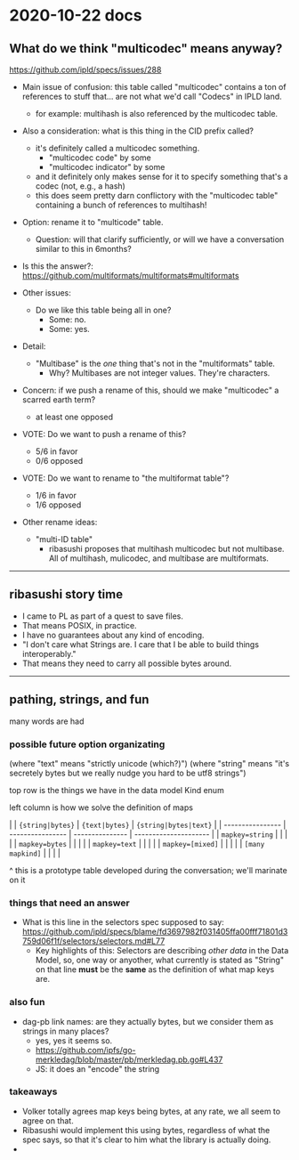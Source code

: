 2020-10-22 docs
===============

What do we think "multicodec" means anyway?
-------------------------------------------

https://github.com/ipld/specs/issues/288

- Main issue of confusion: this table called "multicodec" contains a ton of references to stuff that... are not what we'd call "Codecs" in IPLD land.
	- for example: multihash is also referenced by the multicodec table.
- Also a consideration: what is this thing in the CID prefix called?
	- it's definitely called a multicodec something.
		- "multicodec code" by some
		- "multicodec indicator" by some
	- and it definitely only makes sense for it to specify something that's a codec (not, e.g., a hash)
	- this does seem pretty darn conflictory with the "multicodec table" containing a bunch of references to multihash!

- Option: rename it to "multicode" table.
	- Question: will that clarify sufficiently, or will we have a conversation similar to this in 6months?

- Is this the answer?: https://github.com/multiformats/multiformats#multiformats

- Other issues:
	- Do we like this table being all in one?
		- Some: no.
		- Some: yes.

- Detail:
	- "Multibase" is the _one_ thing that's not in the "multiformats" table.
		- Why?  Multibases are not integer values.  They're characters.

- Concern: if we push a rename of this, should we make "multicodec" a scarred earth term?
	- at least one opposed

- VOTE: Do we want to push a rename of this?
	- 5/6 in favor
	- 0/6 opposed

- VOTE: Do we want to rename to "the multiformat table"?
	- 1/6 in favor
	- 1/6 opposed

- Other rename ideas:
	- "multi-ID table"
		- ribasushi proposes that multihash multicodec but not multibase.  All of multihash, mulicodec, and multibase are multiformats.

---

ribasushi story time
--------------------

- I came to PL as part of a quest to save files.
- That means POSIX, in practice.
- I have no guarantees about any kind of encoding.
- "I don't care what Strings are.  I care that I be able to build things interoperably."
- That means they need to carry all possible bytes around.

---

pathing, strings, and fun
-------------------------

many words are had

### possible future option organizating

(where "text" means "strictly unicode (which?)")
(where "string" means "it's secretely bytes but we really nudge you hard to be utf8 strings")

top row is the things we have in the data model Kind enum

left column is how we solve the definition of maps

|                  | `{string|bytes}` |  `{text|bytes}` | `{string|bytes|text}` |
| ---------------- | ---------------- | --------------- | --------------------- |
| `mapkey=string`  |                  |                 |                       |
| `mapkey=bytes`   |                  |                 |                       |
| `mapkey=text`    |                  |                 |                       |
| `mapkey=[mixed]` |                  |                 |                       |
| `[many mapkind]` |                  |                 |                       |

^ this is a prototype table developed during the conversation; we'll marinate on it

### things that need an answer

- What is this line in the selectors spec supposed to say: https://github.com/ipld/specs/blame/fd3697982f031405ffa00fff71801d3759d06f1f/selectors/selectors.md#L77
	- Key highlights of this: Selectors are describing *other data* in the Data Model, so, one way or anyother, what currently is stated as "String" on that line **must** be the **same** as the definition of what map keys are.

### also fun

- dag-pb link names: are they actually bytes, but we consider them as strings in many places?
	- yes, yes it seems so.
	- https://github.com/ipfs/go-merkledag/blob/master/pb/merkledag.pb.go#L437
	- JS: it does an "encode" the string

### takeaways

- Volker totally agrees map keys being bytes, at any rate, we all seem to agree on that.
- Ribasushi would implement this using bytes, regardless of what the spec says, so that it's clear to him what the library is actually doing.
-
